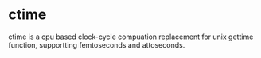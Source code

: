 # ctime
ctime is a cpu based clock-cycle compuation replacement for unix gettime function, supportting femtoseconds and attoseconds.
